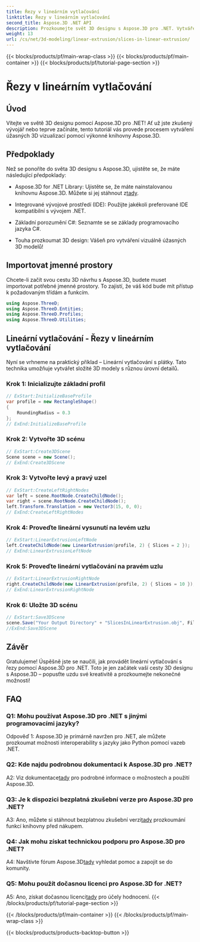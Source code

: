 ```yaml
---
title: Řezy v lineárním vytlačování
linktitle: Řezy v lineárním vytlačování
second_title: Aspose.3D .NET API
description: Prozkoumejte svět 3D designu s Aspose.3D pro .NET. Vytvářejte úžasné modely pomocí našeho výukového programu lineárního vytlačování.
weight: 13
url: /cs/net/3d-modeling/linear-extrusion/slices-in-linear-extrusion/
---
```


{{< blocks/products/pf/main-wrap-class >}}
{{< blocks/products/pf/main-container >}}
{{< blocks/products/pf/tutorial-page-section >}}

# Řezy v lineárním vytlačování

## Úvod

Vítejte ve světě 3D designu pomocí Aspose.3D pro .NET! Ať už jste zkušený vývojář nebo teprve začínáte, tento tutoriál vás provede procesem vytváření úžasných 3D vizualizací pomocí výkonné knihovny Aspose.3D.

## Předpoklady

Než se ponoříte do světa 3D designu s Aspose.3D, ujistěte se, že máte následující předpoklady:

-  Aspose.3D for .NET Library: Ujistěte se, že máte nainstalovanou knihovnu Aspose.3D. Můžete si jej stáhnout z[tady](https://releases.aspose.com/3d/net/).

- Integrované vývojové prostředí (IDE): Použijte jakékoli preferované IDE kompatibilní s vývojem .NET.

- Základní porozumění C#: Seznamte se se základy programovacího jazyka C#.

- Touha prozkoumat 3D design: Vášeň pro vytváření vizuálně úžasných 3D modelů!

## Importovat jmenné prostory

Chcete-li začít svou cestu 3D návrhu s Aspose.3D, budete muset importovat potřebné jmenné prostory. To zajistí, že váš kód bude mít přístup k požadovaným třídám a funkcím.

```csharp
using Aspose.ThreeD;
using Aspose.ThreeD.Entities;
using Aspose.ThreeD.Profiles;
using Aspose.ThreeD.Utilities;
```

## Lineární vytlačování - Řezy v lineárním vytlačování

Nyní se vrhneme na praktický příklad – Lineární vytlačování s plátky. Tato technika umožňuje vytvářet složité 3D modely s různou úrovní detailů.

### Krok 1: Inicializujte základní profil

```csharp
// ExStart:InitializeBaseProfile
var profile = new RectangleShape()
{
    RoundingRadius = 0.3
};
// ExEnd:InitializeBaseProfile
```

### Krok 2: Vytvořte 3D scénu

```csharp
// ExStart:Create3DScene
Scene scene = new Scene();
// ExEnd:Create3DScene
```

### Krok 3: Vytvořte levý a pravý uzel

```csharp
// ExStart:CreateLeftRightNodes
var left = scene.RootNode.CreateChildNode();
var right = scene.RootNode.CreateChildNode();
left.Transform.Translation = new Vector3(15, 0, 0);
// ExEnd:CreateLeftRightNodes
```

### Krok 4: Proveďte lineární vysunutí na levém uzlu

```csharp
// ExStart:LinearExtrusionLeftNode
left.CreateChildNode(new LinearExtrusion(profile, 2) { Slices = 2 });
// ExEnd:LinearExtrusionLeftNode
```

### Krok 5: Proveďte lineární vytlačování na pravém uzlu

```csharp
// ExStart:LinearExtrusionRightNode
right.CreateChildNode(new LinearExtrusion(profile, 2) { Slices = 10 });
// ExEnd:LinearExtrusionRightNode
```

### Krok 6: Uložte 3D scénu

```csharp
// ExStart:Save3DScene
scene.Save("Your Output Directory" + "SlicesInLinearExtrusion.obj", FileFormat.WavefrontOBJ);
//ExEnd:Save3DScene
```

## Závěr

Gratulujeme! Úspěšně jste se naučili, jak provádět lineární vytlačování s řezy pomocí Aspose.3D pro .NET. Toto je jen začátek vaší cesty 3D designu s Aspose.3D – popusťte uzdu své kreativitě a prozkoumejte nekonečné možnosti!

## FAQ

### Q1: Mohu používat Aspose.3D pro .NET s jinými programovacími jazyky?

Odpověď 1: Aspose.3D je primárně navržen pro .NET, ale můžete prozkoumat možnosti interoperability s jazyky jako Python pomocí vazeb .NET.

### Q2: Kde najdu podrobnou dokumentaci k Aspose.3D pro .NET?

 A2: Viz dokumentace[tady](https://reference.aspose.com/3d/net/) pro podrobné informace o možnostech a použití Aspose.3D.

### Q3: Je k dispozici bezplatná zkušební verze pro Aspose.3D pro .NET?

 A3: Ano, můžete si stáhnout bezplatnou zkušební verzi[tady](https://releases.aspose.com/) prozkoumání funkcí knihovny před nákupem.

### Q4: Jak mohu získat technickou podporu pro Aspose.3D pro .NET?

 A4: Navštivte fórum Aspose.3D[tady](https://forum.aspose.com/c/3d/18) vyhledat pomoc a zapojit se do komunity.

### Q5: Mohu použít dočasnou licenci pro Aspose.3D for .NET?

 A5: Ano, získat dočasnou licenci[tady](https://purchase.aspose.com/temporary-license/) pro účely hodnocení.
{{< /blocks/products/pf/tutorial-page-section >}}

{{< /blocks/products/pf/main-container >}}
{{< /blocks/products/pf/main-wrap-class >}}

{{< blocks/products/products-backtop-button >}}
